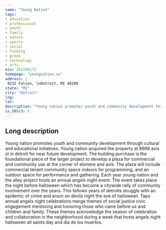 ```yaml
---
name: "Young Nation"
tags:
- education
- professional
- youth
- family
- nature
- sports
- social
- funding
- greek
- technology
- arts
ein: 262296175
homepage: "youngnation.us"
address: |
 9232 Falcon, \nDetroit, MI 48209
state: "MI"
city: "Detroit"
lng: 
lat: 
description: "Young nation promotes youth and community development through cultural and educational initiatives. "
is_501c3: X
---
```


## Long description

Young nation promotes youth and community development through cultural and educational initiatives. Young nation acquired the property at 8869 avis st in detroit for near future development. The building purchase is the foundational piece of the larger project to develop a plaza for commercial and community use at the corner of elsmere and avis. The plaza will include commercial tenant community space indoors for programming, and an outdoor space for performance and gathering. Each year young nation and the alley project hosts an annual angels night event. The event takes place the night before halloween which has become a citywide rally of community involvement over the years. This follows years of detroits struggle with an epidemic of crime and arson on devils night the eve of halloween. Taps annual angels night celebrations merge themes of social justice civic engagement mentoring and honoring those who came before us and children and family. These themes acknowledge the season of celebration and collaboration in the neighborhood during a week that hosts angels night halloween all saints day and dia de los muertos. 
